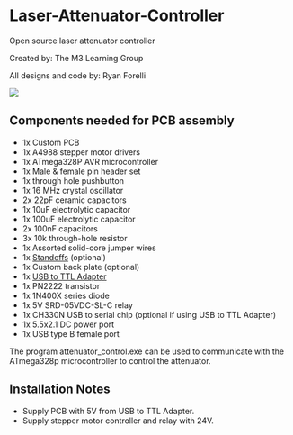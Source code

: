 # Laser-Attenuator-Controller

Open source laser attenuator controller

Created by: The M3 Learning Group

All designs and code by: Ryan Forelli

![](https://github.com/ryanf123/Laser-Attenuator-Controller/blob/master/renders/pcb1.PNG)


## Components needed for PCB assembly
-   1x Custom PCB
-   1x A4988 stepper motor drivers
-   1x ATmega328P AVR microcontroller
-   1x Male & female pin header set
-   1x through hole pushbutton
-   1x 16 MHz crystal oscillator
-   2x 22pF ceramic capacitors
-   1x 10uF electrolytic capacitor
-   1x 100uF electrolytic capacitor
-   2x 100nF capacitors
-   3x 10k through-hole resistor
-   1x Assorted solid-core jumper wires
-   1x [Standoffs][0] (optional)
-   1x Custom back plate (optional)
-   1x [USB to TTL Adapter][2]
-   1x PN2222 transistor
-   1x 1N400X series diode
-   1x 5V SRD-05VDC-SL-C relay
-   1x CH330N USB to serial chip (optional if using USB to TTL Adapter)
-   1x 5.5x2.1 DC power port
-   1x USB type B female port


The program attenuator_control.exe can be used to communicate with the ATmega328p microcontroller to control the attenuator.


## Installation Notes
-   Supply PCB with 5V from USB to TTL Adapter.
-   Supply stepper motor controller and relay with 24V.

<!-- ## Usage Instructions
-   Power PLD Controller module
-   Open LabVIEW pldsyscontrol.exe and run Virtual Instrument (VI)
-   Select COM port
-   Home raster motor (does not home to a specific target)
-   Select target and begin use -->

[0]: https://www.amazon.com/Csdtylh-Male-Female-Standoff-Stainless-Assortment/dp/B06Y5TJXY1/ref=sr_1_3?dchild=1&keywords=standoff&qid=1620104015&sr=8-3
[1]: https://www.amazon.com/gp/product/B074M15FS1/ref=ppx_yo_dt_b_asin_title_o02_s00?ie=UTF8&psc=1
[2]: https://www.amazon.com/DSD-TECH-SH-U09C2-Debugging-Programming/dp/B07TXVRQ7V/ref=sr_1_8?dchild=1&keywords=FT232RL+USB+to+Serial&qid=1616559163&s=electronics&sr=1-8#customerReviews
